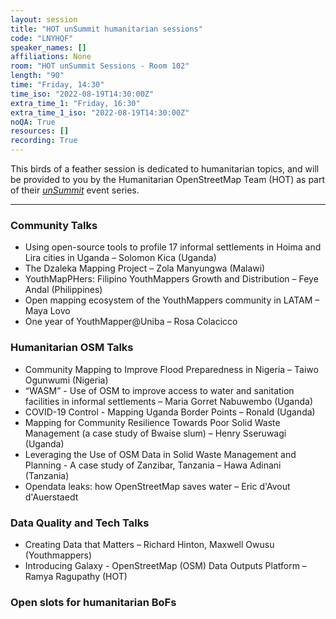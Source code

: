 ```yaml
---
layout: session
title: "HOT unSummit humanitarian sessions"
code: "LNYHQF"
speaker_names: []
affiliations: None
room: "HOT unSummit Sessions - Room 102"
length: "90"
time: "Friday, 14:30"
time_iso: "2022-08-19T14:30:00Z"
extra_time_1: "Friday, 16:30"
extra_time_1_iso: "2022-08-19T14:30:00Z"
noQA: True
resources: []
recording: True
---
```


This birds of a feather session is dedicated to humanitarian topics, and will be provided to you by the Humanitarian OpenStreetMap Team (HOT) as part of their [_unSummit_](https://unsummit.hotosm.org/) event series.

<hr>

### Community Talks

* Using open-source tools to profile 17 informal settlements in Hoima and Lira cities in Uganda – Solomon Kica (Uganda)
* The Dzaleka Mapping Project – Zola Manyungwa (Malawi)
* YouthMapPHers: Filipino YouthMappers Growth and Distribution – Feye Andal (Philippines)
* Open mapping ecosystem of the YouthMappers community in LATAM – Maya Lovo
* One year of YouthMapper@Uniba – Rosa Colacicco

### Humanitarian OSM Talks

* Community Mapping to Improve Flood Preparedness in Nigeria – Taiwo Ogunwumi (Nigeria)
* “WASM” - Use of OSM to improve access to water and sanitation facilities in informal settlements – Maria Gorret Nabuwembo (Uganda)
* COVID-19 Control - Mapping Uganda Border Points – Ronald (Uganda)
* Mapping for Community Resilience Towards Poor Solid Waste Management (a case study of Bwaise slum) – Henry Sseruwagi (Uganda)
* Leveraging the Use of OSM Data in Solid Waste Management and Planning - A case study of Zanzibar, Tanzania – Hawa Adinani (Tanzania)
* Opendata leaks: how OpenStreetMap saves water – Eric d'Avout d'Auerstaedt

### Data Quality and Tech Talks

* Creating Data that Matters – Richard Hinton, Maxwell Owusu (Youthmappers)
* Introducing Galaxy - OpenStreetMap (OSM) Data Outputs Platform – Ramya Ragupathy (HOT)

### Open slots for humanitarian BoFs

